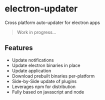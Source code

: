 # electron-updater
Cross platform auto-updater for electron apps

> Work in progress...

## Features
 * Update notifications
 * Update electron binaries in place
 * Update application
 * Download prebuilt binaries per-platform
 * Side-by-Side update of plugins
 * Leverages npm for distribution
 * Fully based on javascript and node